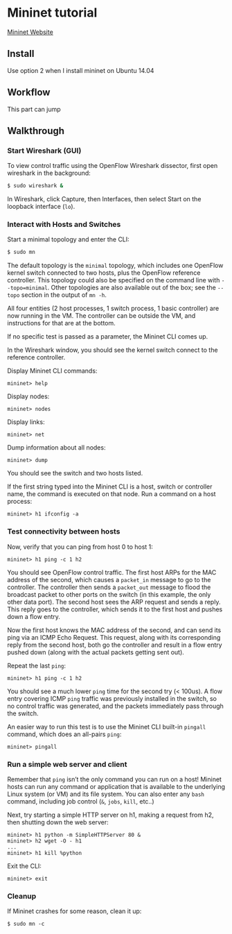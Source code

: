 # Mininet tutorial

[Mininet Website](http://mininet.org/)

## Install

Use option 2 when I install mininet on Ubuntu 14.04

## Workflow 

This part can jump

## Walkthrough

### Start Wireshark (GUI)

To view control traffic using the OpenFlow Wireshark dissector, first open wireshark in the background:

```bash
$ sudo wireshark &
```

In Wireshark, click Capture, then Interfaces, then select Start on the loopback interface (`lo`).

### Interact with Hosts and Switches

Start a minimal topology and enter the CLI:

```bash
$ sudo mn
```

The default topology is the `minimal` topology, which includes one OpenFlow kernel switch connected to two hosts, plus the OpenFlow reference controller. This topology could also be specified on the command line with `--topo=minimal`. Other topologies are also available out of the box; see the `--topo` section in the output of `mn -h`.

All four entities (2 host processes, 1 switch process, 1 basic controller) are now running in the VM. The controller can be outside the VM, and instructions for that are at the bottom.

If no specific test is passed as a parameter, the Mininet CLI comes up.

In the Wireshark window, you should see the kernel switch connect to the reference controller.

Display Mininet CLI commands:

```
mininet> help
```

Display nodes:

```
mininet> nodes
```

Display links:

```
mininet> net
```

Dump information about all nodes:

```
mininet> dump
```

You should see the switch and two hosts listed.

If the first string typed into the Mininet CLI is a host, switch or controller name, the command is executed on that node. Run a command on a host process:

```
mininet> h1 ifconfig -a
```

### Test connectivity between hosts

Now, verify that you can ping from host 0 to host 1:

```
mininet> h1 ping -c 1 h2
```

You should see OpenFlow control traffic. The first host ARPs for the MAC address of the second, which causes a `packet_in` message to go to the controller. The controller then sends a `packet_out` message to flood the broadcast packet to other ports on the switch (in this example, the only other data port). The second host sees the ARP request and sends a reply. This reply goes to the controller, which sends it to the first host and pushes down a flow entry.

Now the first host knows the MAC address of the second, and can send its ping via an ICMP Echo Request. This request, along with its corresponding reply from the second host, both go the controller and result in a flow entry pushed down (along with the actual packets getting sent out).

Repeat the last `ping`:

```
mininet> h1 ping -c 1 h2
```

You should see a much lower `ping` time for the second try (< 100us). A flow entry covering ICMP `ping` traffic was previously installed in the switch, so no control traffic was generated, and the packets immediately pass through the switch.

An easier way to run this test is to use the Mininet CLI built-in `pingall` command, which does an all-pairs `ping`:

```
mininet> pingall
```

### Run a simple web server and client

Remember that `ping` isn’t the only command you can run on a host! Mininet hosts can run any command or application that is available to the underlying Linux system (or VM) and its file system. You can also enter any `bash` command, including job control (`&`, `jobs`, `kill`, etc..)

Next, try starting a simple HTTP server on h1, making a request from h2, then shutting down the web server:

```
mininet> h1 python -m SimpleHTTPServer 80 &
mininet> h2 wget -O - h1
...
mininet> h1 kill %python
```

Exit the CLI:

```
mininet> exit
```

### Cleanup

If Mininet crashes for some reason, clean it up:

```
$ sudo mn -c
```

